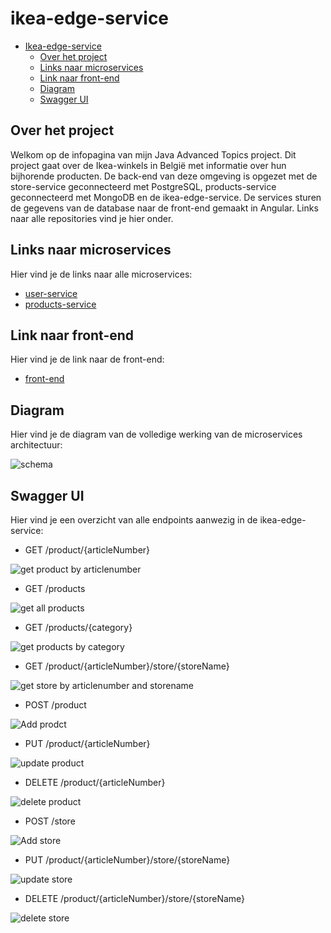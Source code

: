 # ikea-edge-service

- [Ikea-edge-service](#ikea-edge-service)
  * [Over het project](#over-het-project)
  * [Links naar microservices](#links-naar-microservices)
  * [Link naar front-end](#link-naar-front-end)
  * [Diagram](#diagram)
  * [Swagger UI](#swagger-ui)

## Over het project
Welkom op de infopagina van mijn Java Advanced Topics project. Dit project gaat over de Ikea-winkels in België met informatie over hun bijhorende producten. De back-end van deze omgeving is opgezet met de store-service geconnecteerd met PostgreSQL, products-service geconnecteerd met MongoDB en de ikea-edge-service. De services sturen de gegevens van de database naar de front-end gemaakt in Angular. Links naar alle repositories vind je hier onder.

## Links naar microservices
Hier vind je de links naar alle microservices:
- [user-service](https://github.com/thomasdergent/store-service)
- [products-service](https://github.com/thomasdergent/products-service)

## Link naar front-end
Hier vind je de link naar de front-end:
- [front-end](https://github.com/thomasdergent/store-service)

## Diagram
Hier vind je de diagram van de volledige werking van de microservices architectuur:

![schema](https://user-images.githubusercontent.com/73995291/129954321-f1e4bf83-6ed5-4535-ad2e-0e148966f35f.jpg)

## Swagger UI
Hier vind je een overzicht van alle endpoints aanwezig in de ikea-edge-service:

- GET /product/{articleNumber}

![get product by articlenumber](https://user-images.githubusercontent.com/73995291/130999043-c169db71-0be5-448c-b761-1a5bb63298bd.png)

- GET /products

![get all products](https://user-images.githubusercontent.com/73995291/130999135-004e26bc-f2e6-4b83-bd40-93c98d198f09.png)

- GET /products/{category}

![get products by category](https://user-images.githubusercontent.com/73995291/130999240-57399cfc-b549-461a-a35f-be4d5ad1fe15.png)

- GET /product/{articleNumber}/store/{storeName}

![get store by articlenumber and storename](https://user-images.githubusercontent.com/73995291/130999321-f18caf67-3817-492c-80d4-5126b3f7840b.png)

- POST /product

![Add prodct](https://user-images.githubusercontent.com/73995291/130999379-08c1b212-3b91-48a4-904d-06182b2598c0.png)

- PUT /product/{articleNumber}

![update product](https://user-images.githubusercontent.com/73995291/130999452-79e2a050-9b15-4abd-907c-00707e285b9a.png)

- DELETE /product/{articleNumber}

![delete product](https://user-images.githubusercontent.com/73995291/130999492-3a4b5c68-8dda-4c8a-9f47-066c28e72d81.png)

- POST /store

![Add store](https://user-images.githubusercontent.com/73995291/130999575-a51ae4b2-ebb1-484c-9b7f-f51a1ff2616e.png)

- PUT /product/{articleNumber}/store/{storeName}

![update store](https://user-images.githubusercontent.com/73995291/130999644-3d9c83aa-92fa-4964-8270-dce8f43e9852.png)

- DELETE /product/{articleNumber}/store/{storeName}

![delete store](https://user-images.githubusercontent.com/73995291/130999673-c1b5da34-88cc-4625-bfb1-01ce29516f42.png)
